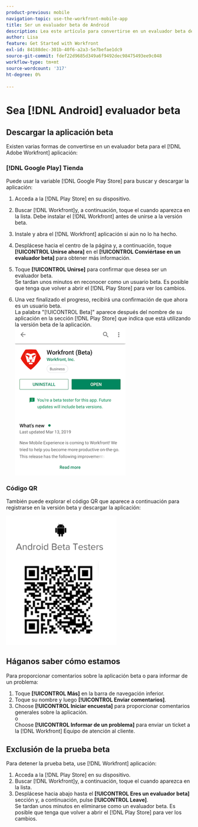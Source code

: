 ```yaml
---
product-previous: mobile
navigation-topic: use-the-workfront-mobile-app
title: Ser un evaluador beta de Android
description: Lea este artículo para convertirse en un evaluador beta de Android para [!DNL Adobe Workfront] aplicación móvil.
author: Lisa
feature: Get Started with Workfront
exl-id: 84188dec-301b-40f6-a2a3-5e7befae1dc9
source-git-commit: fdef22d9685d349a6f9492dec98475493ee9c048
workflow-type: tm+mt
source-wordcount: '317'
ht-degree: 0%

---
```


# Sea [!DNL Android] evaluador beta

## Descargar la aplicación beta

Existen varias formas de convertirse en un evaluador beta para el [!DNL Adobe Workfront] aplicación:

### [!DNL Google Play] Tienda

Puede usar la variable [!DNL Google Play Store] para buscar y descargar la aplicación:

1. Acceda a la [!DNL Play Store] en su dispositivo.
1. Buscar [!DNL Workfront]y, a continuación, toque el cuando aparezca en la lista.
Debe instalar el [!DNL Workfront] antes de unirse a la versión beta.
1. Instale y abra el [!DNL Workfront] aplicación si aún no lo ha hecho.
1. Desplácese hacia el centro de la página y, a continuación, toque **[!UICONTROL Unirse ahora]** en el **[!UICONTROL Conviértase en un evaluador beta]** para obtener más información.

1. Toque **[!UICONTROL Unirse]** para confirmar que desea ser un evaluador beta.\
   Se tardan unos minutos en reconocer como un usuario beta. Es posible que tenga que volver a abrir el [!DNL Play Store] para ver los cambios.

1. Una vez finalizado el progreso, recibirá una confirmación de que ahora es un usuario beta.\
   La palabra &quot;[!UICONTROL Beta]&quot; aparece después del nombre de su aplicación en la sección [!DNL Play Store] que indica que está utilizando la versión beta de la aplicación.\
   ![](assets/android-beta-tester-adobe-350x468.png)

### Código QR

También puede explorar el código QR que aparece a continuación para registrarse en la versión beta y descargar la aplicación:

![](assets/android-qr-code-350x409.png)

## Háganos saber cómo estamos

Para proporcionar comentarios sobre la aplicación beta o para informar de un problema:

1. Toque **[!UICONTROL Más]** en la barra de navegación inferior.
1. Toque su nombre y luego **[!UICONTROL Enviar comentarios]**.
1. Choose **[!UICONTROL Iniciar encuesta]** para proporcionar comentarios generales sobre la aplicación.\
   o\
   Choose **[!UICONTROL Informar de un problema]** para enviar un ticket a la [!DNL Workfront] Equipo de atención al cliente.

## Exclusión de la prueba beta

Para detener la prueba beta, use [!DNL Workfront] aplicación:

1. Acceda a la [!DNL Play Store] en su dispositivo.
1. Buscar [!DNL Workfront]y, a continuación, toque el cuando aparezca en la lista.
1. Desplácese hacia abajo hasta el **[!UICONTROL Eres un evaluador beta]** sección y, a continuación, pulse **[!UICONTROL Leave]**.\
   Se tardan unos minutos en eliminarse como un evaluador beta. Es posible que tenga que volver a abrir el [!DNL Play Store] para ver los cambios.
